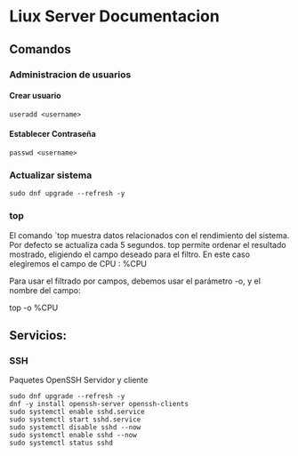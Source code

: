 # Liux Server Documentacion

## Comandos
### Administracion de usuarios

#### Crear usuario
```
useradd <username>
```
#### Establecer Contraseña
```
passwd <username>
```


### Actualizar sistema
```
sudo dnf upgrade --refresh -y
```

### top

El comando `top muestra datos relacionados con el rendimiento del sistema. Por defecto se actualiza cada 5 segundos.
top permite ordenar el resultado mostrado, eligiendo el campo deseado para el filtro. En este caso elegiremos el campo de CPU : %CPU
 

Para usar el filtrado por campos, debemos usar el parámetro -o, y el nombre del campo:

top -o %CPU




## Servicios:
### SSH
Paquetes OpenSSH Servidor y cliente 
```
sudo dnf upgrade --refresh -y
dnf -y install openssh-server openssh-clients
sudo systemctl enable sshd.service
sudo systemctl start sshd.service
sudo systemctl disable sshd --now
sudo systemctl enable sshd --now
sudo systemctl status sshd
```
